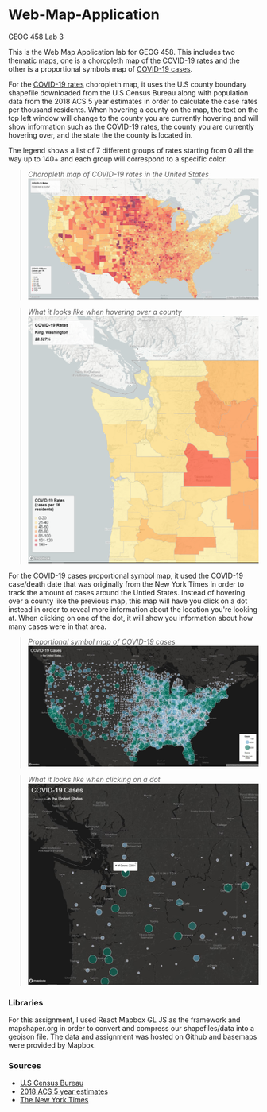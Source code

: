# Web-Map-Application
GEOG 458 Lab 3

This is the Web Map Application lab for GEOG 458. This includes two thematic maps, one is a choropleth map of the [COVID-19 rates] and the other is a proportional symbols map of [COVID-19 cases]. 

For the [COVID-19 rates] choropleth map, it uses the U.S county boundary shapefile downloaded from the U.S Census Bureau along with population data from the 2018 ACS 5 year estimates in order to calculate the case rates per thousand residents. When hovering a county on the map, the text on the top left window will change to the county you are currently hovering and will show information such as the COVID-19 rates, the county you are currently hovering over, and the state the the county is located in. 

The legend shows a list of 7 different groups of rates starting from 0 all the way up to 140+ and each group will correspond to a specific color. 

> *Choropleth map of COVID-19 rates in the United States*
![choropleth map](https://raw.githubusercontent.com/ryantamtran/Web-Map-Application/main/img/rates2.JPG)

> *What it looks like when hovering over a county*
![choropleth map1](https://raw.githubusercontent.com/ryantamtran/Web-Map-Application/main/img/rates.png)

For the [COVID-19 cases] proportional symbol map, it used the COVID-19 case/death date that was originally from the New York Times in order to track the amount of cases around the Untied States. Instead of hovering over a county like the previous map, this map will have you click on a dot instead in order to reveal more information about the location you're looking at. When clicking on one of the dot, it will show you information about how many cases were in that area.

> *Proportional symbol map of COVID-19 cases*
![Proportional symbol](https://raw.githubusercontent.com/ryantamtran/Web-Map-Application/main/img/count1.JPG)

> *What it looks like when clicking on a dot*\
![Proportional symbol1](https://raw.githubusercontent.com/ryantamtran/Web-Map-Application/main/img/count2.JPG)

### Libraries
For this assignment, I used React Mapbox GL JS as the framework and mapshaper.org in order to convert and compress our shapefiles/data into a geojson file. The data and assignment was hosted on Github and basemaps were provided by Mapbox.

### Sources
- [U.S Census Bureau](https://www.census.gov/geographies/mapping-files/time-series/geo/carto-boundary-file.html)
- [2018 ACS 5 year estimates](https://data.census.gov/table?g=0100000US$050000&d=ACS+5-Year+Estimates+Data+Profiles&tid=ACSDP5Y2018.DP05&hidePreview=true)
- [The New York Times](https://github.com/nytimes/covid-19-data/blob/43d32dde2f87bd4dafbb7d23f5d9e878124018b8/live/us-counties.csv)


[COVID-19 rates]: https://ryantamtran.github.io/Web-Map-Application/map1.html
[COVID-19 cases]: https://ryantamtran.github.io/Web-Map-Application/map2.html
